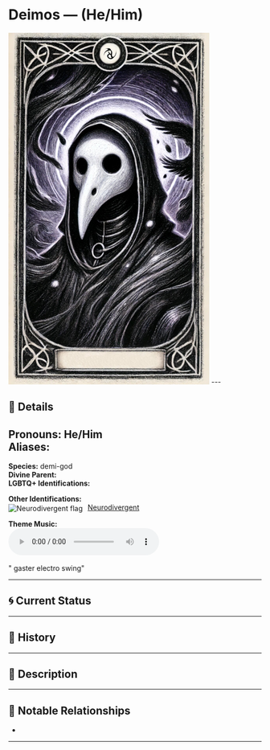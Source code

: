 # Deimos — (He/Him)

<!-- Optional -->
<img src="deimos.jpg" alt="Deimos" width="400" />
---

## 📕 Details
**Pronouns:** He/Him  
**Aliases:**  
  -   
  
**Species:** demi-god  
**Divine Parent:**   
**LGBTQ+ Identifications:**  
    

**Other Identifications:**  
      <img src="../../flags/neurodivergent.jpg" alt="Neurodivergent flag" width="30" style="vertical-align: middle; margin-right: 6px;">
  [Neurodivergent](../../../identifiers/neurodivergent/index.md)  

**Theme Music:**  
<audio controls>
  <source src="deimos_|__gaster_electro_swing.mp4" type="audio/mpeg">
  Your browser does not support the audio element.
</audio>

" gaster electro swing"  




---

## 🌀 Current Status


---

## 📜 History


---

## 🧠 Description


---

## 🧩 Notable Relationships
  -   

---
